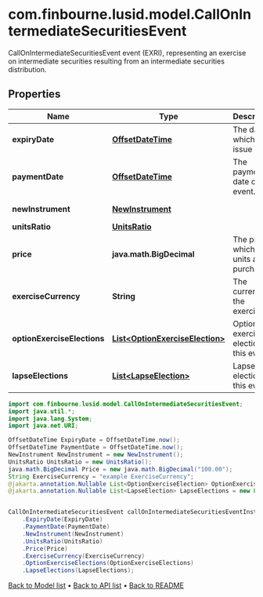 # com.finbourne.lusid.model.CallOnIntermediateSecuritiesEvent
CallOnIntermediateSecuritiesEvent event (EXRI), representing an exercise on intermediate securities resulting from an intermediate securities distribution.

## Properties

Name | Type | Description | Notes
------------ | ------------- | ------------- | -------------
**expiryDate** | [**OffsetDateTime**](OffsetDateTime.md) | The date on which the issue ends. | [optional] [default to OffsetDateTime]
**paymentDate** | [**OffsetDateTime**](OffsetDateTime.md) | The payment date of the event. | [optional] [default to OffsetDateTime]
**newInstrument** | [**NewInstrument**](NewInstrument.md) |  | [default to NewInstrument]
**unitsRatio** | [**UnitsRatio**](UnitsRatio.md) |  | [default to UnitsRatio]
**price** | **java.math.BigDecimal** | The price at which new units are purchased. | [default to java.math.BigDecimal]
**exerciseCurrency** | **String** | The currency of the exercise. | [default to String]
**optionExerciseElections** | [**List&lt;OptionExerciseElection&gt;**](OptionExerciseElection.md) | Option exercise election for this event. | [optional] [default to List<OptionExerciseElection>]
**lapseElections** | [**List&lt;LapseElection&gt;**](LapseElection.md) | Lapse election for this event. | [optional] [default to List<LapseElection>]

```java
import com.finbourne.lusid.model.CallOnIntermediateSecuritiesEvent;
import java.util.*;
import java.lang.System;
import java.net.URI;

OffsetDateTime ExpiryDate = OffsetDateTime.now();
OffsetDateTime PaymentDate = OffsetDateTime.now();
NewInstrument NewInstrument = new NewInstrument();
UnitsRatio UnitsRatio = new UnitsRatio();
java.math.BigDecimal Price = new java.math.BigDecimal("100.00");
String ExerciseCurrency = "example ExerciseCurrency";
@jakarta.annotation.Nullable List<OptionExerciseElection> OptionExerciseElections = new List<OptionExerciseElection>();
@jakarta.annotation.Nullable List<LapseElection> LapseElections = new List<LapseElection>();


CallOnIntermediateSecuritiesEvent callOnIntermediateSecuritiesEventInstance = new CallOnIntermediateSecuritiesEvent()
    .ExpiryDate(ExpiryDate)
    .PaymentDate(PaymentDate)
    .NewInstrument(NewInstrument)
    .UnitsRatio(UnitsRatio)
    .Price(Price)
    .ExerciseCurrency(ExerciseCurrency)
    .OptionExerciseElections(OptionExerciseElections)
    .LapseElections(LapseElections);
```


[Back to Model list](../README.md#documentation-for-models) &#8226; [Back to API list](../README.md#documentation-for-api-endpoints) &#8226; [Back to README](../README.md)

